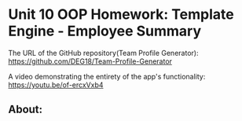# Unit 10 OOP Homework: Template Engine - Employee Summary

The URL of the GitHub repository(Team Profile Generator): https://github.com/DEG18/Team-Profile-Generator

A video demonstrating the entirety of the app's functionality: https://youtu.be/of-ercxVxb4

## About:
